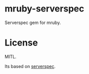 # mruby-serverspec

Serverspec gem for mruby.

# License

MITL.

Its based on [serverspec](https://github.com/mizzy/serverspec).
